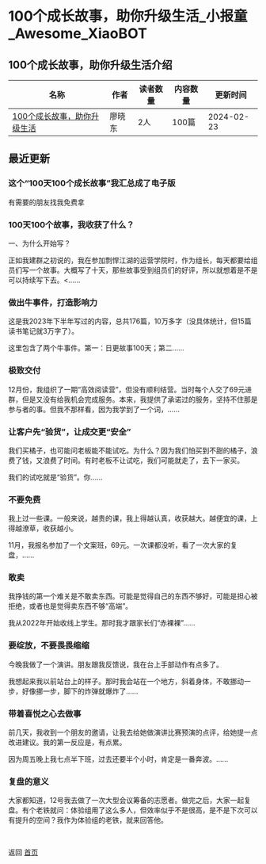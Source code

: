 # 100个成长故事，助你升级生活_小报童_Awesome_XiaoBOT

## 100个成长故事，助你升级生活介绍
>   
  


|名称|作者|读者数量|内容数量|更新时间|
|---|---|---|---|---|
|[100个成长故事，助你升级生活](https://xiaobot.net/p/budiaoxiumu?refer=9c3f1c95-a052-465a-9902-f6d75080262a)|廖晓东|2人|100篇|2024-02-23|

## 最近更新
### 这个“100天100个成长故事”我汇总成了电子版

有需要的朋友找我免费拿

### 100天100个故事，我收获了什么？

一、为什么开始写？

正如我建群之初说的，我在参加剽悍江湖的运营学院时，作为组长，每天都要给组员们写一个故事。大概写了十天，那些故事受到组员们的好评，所以就想着是不是可以持续写下去。<......

### 做出牛事件，打造影响力

这是我2023年下半年写过的内容，总共176篇，10万多字（没具体统计，但15篇读书笔记就3万字了）。

这里包含了两个牛事件。第一：日更故事100天；第二......

### 极致交付

12月份，我组织了一期“高效阅读营”，但没有顺利结营。当时每个人交了69元进群，但是又没有给我机会完成服务。本来，我提供了承诺过的服务，坚持不住那是参与者的事。但我不那样看，因为我学到了一个词，......

### 让客户先“验货”，让成交更“安全”

我们买橘子，也可能问老板能不能试吃。为什么？因为我们怕买到不甜的橘子，浪费了钱，又浪费了时间。有时老板不让试吃，我们可能就走了，去下一家买。

我们的试吃就是“验货”。你......

### 不要免费

我上过一些课。一般来说，越贵的课，我上得越认真，收获越大。越便宜的课，上得越潦草，收获越小。

11月，我报名参加了一个文案班，69元。一次课都没听，看了一次大家的复盘，......

### 敢卖

我挣钱的第一个难关是不敢卖东西。可能是觉得自己的东西不够好，可能是担心被拒绝，或者也是觉得卖东西不够“高端”。

我从2022年开始收线上学生。那时我才跟家长们“赤裸裸”......

### 要绽放，不要畏畏缩缩

今晚我做了一个演讲。朋友跟我反馈说，我在台上手部动作有点多了。

我想起来我以前站台上的样子。那时我会站在一个地方，斜着身体，不敢挪动一步，好像挪一步，脚下的炸弹就爆炸了......

### 带着喜悦之心去做事

前几天，我收到一个朋友的邀请，让我去给她做演讲比赛预演的点评，给她提一点改进建议。我的第一反应是，有点累。

因为周五晚上我七点半下班，过去还要半个小时，肯定是一番奔波。......

### 复盘的意义

大家都知道，12号我去做了一次大型会议筹备的志愿者。做完之后，大家一起复盘。有个老铁就问：体验组用了这么多人，但效率似乎不是很高，是不是下次可以有提升的空间？我作为体验组的老铁，就来回答他。


<a href="https://github.com/Reno9527/awesome-xiaobot" style="color: white; text-decoration: none;">awesome-xiaobot</a>

返回 [首页](../README.md)
